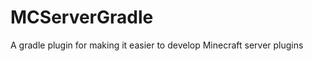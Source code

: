 MCServerGradle
===========

A gradle plugin for making it easier to develop Minecraft server plugins
